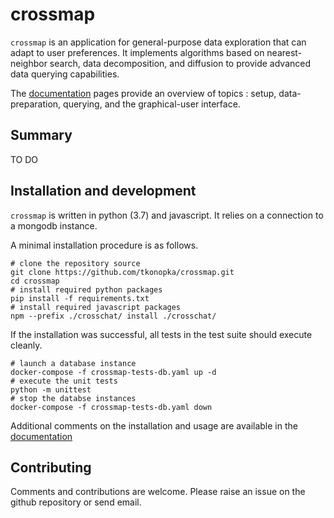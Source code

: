 # crossmap

`crossmap` is an application for general-purpose data exploration that can
 adapt to user preferences. It implements algorithms based on nearest-neighbor
  search, data decomposition, and diffusion to provide advanced data querying
   capabilities.

The [documentation](docs/README.md) pages provide an overview of topics
: setup, data-preparation, querying, and the graphical-user interface.  


## Summary

TO DO


## Installation and development

`crossmap` is written in python (3.7) and javascript. It relies on a
 connection to a mongodb instance. 
 
A minimal installation procedure is as follows. 
 
```
# clone the repository source
git clone https://github.com/tkonopka/crossmap.git
cd crossmap
# install required python packages
pip install -f requirements.txt
# install required javascript packages
npm --prefix ./crosschat/ install ./crosschat/
```

If the installation was successful, all tests in the test suite should
 execute cleanly.
 
```
# launch a database instance
docker-compose -f crossmap-tests-db.yaml up -d
# execute the unit tests
python -m unittest
# stop the databse instances
docker-compose -f crossmap-tests-db.yaml down
```

Additional comments on the installation and usage are available in the
 [documentation](docs/README.md)


## Contributing

Comments and contributions are welcome. Please raise an issue on the github
 repository or send email.

